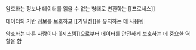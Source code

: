 암호화는 정보나 데이터를 읽을 수 없는 형태로 변환하는 [[프로세스]]

데이터의 기반 정보를 보호하고 [[기밀성]]을 유지하는 데 사용됨

암호화는 다른 사람이나 [[시스템]]으로부터 데이터를 안전하게 보호하는 데 중요한 역할을 함